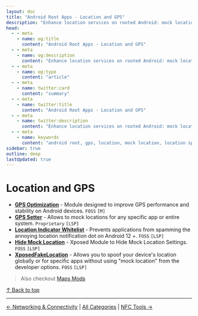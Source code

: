 ```yaml
---
layout: doc
title: "Android Root Apps - Location and GPS"
description: "Enhance location services on rooted Android: mock locations, GPS tuning, and privacy controls for accurate location testing and spoofing where permitted."
head:
  - - meta
    - name: og:title
      content: "Android Root Apps - Location and GPS"
  - - meta
    - name: og:description
      content: "Enhance location services on rooted Android: mock locations, GPS tuning, and privacy controls for accurate location testing and spoofing where permitted."
  - - meta
    - name: og:type
      content: "article"
  - - meta
    - name: twitter:card
      content: "summary"
  - - meta
    - name: twitter:title
      content: "Android Root Apps - Location and GPS"
  - - meta
    - name: twitter:description
      content: "Enhance location services on rooted Android: mock locations, GPS tuning, and privacy controls for accurate location testing and spoofing where permitted."
  - - meta
    - name: keywords
      content: "android root, gps, location, mock location, location spoofing, location tools, rooted apps"
sidebar: true
outline: deep
lastUpdated: true
---
```


# Location and GPS
- **[GPS Optimization](https://github.com/DEMONICCA/GPS-Optimization)** - Module designed to improve GPS performance and stability on Android devices. `FOSS` `[M]`
- **[GPS Setter](https://github.com/Xposed-Modules-Repo/com.android1500.gpssetter)** - Allows to mock locations for any specific app or entire system. `Proprietary` `[LSP]`
- **[Location Indicator Whitelist](https://github.com/gilbsgilbs/LocationIndicatorWhitelist)** - Prevents applications from spamming the annoying location notification dot on Android 12 +. `FOSS` `[LSP]`
- **[Hide Mock Location](https://github.com/auag0/HideMockLocation)** - Xposed Module to Hide Mock Location Settings. `FOSS` `[LSP]`
- **[XposedFakeLocation](https://github.com/noobexon1/XposedFakeLocation)** - Allows you to spoof your device's location globally or for specific apps without using "mock location" from the developer options. `FOSS` `[LSP]`
> Also checkout [Maps Mods](#maps-mods)

[↑ Back to top](#table-of-contents)

---
[← Networking & Connectivity](./networking-and-connectivity.md) | [All Categories](./index.md) | [NFC Tools →](./nfc-tools.md)
